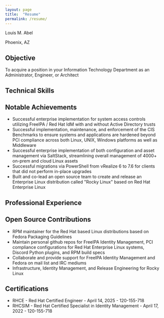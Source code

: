 ```yaml
---
layout: page
title:  "Resume"
permalink: /resume/
---
```


Louis M. Abel

Phoenix, AZ

## Objective 

To acquire a position in your Information Technology Department as an Administrator, Engineer, or Architect

## Technical Skills

## Notable Achievements

* Successful enterprise implementation for system access controls utilizing FreeIPA / Red Hat IdM with and without Active Directory trusts
* Successful implementation, maintenance, and enforcement of the CIS Benchmarks to ensure systems and applications are hardened beyond PCI compliance across both Linux, UNIX, Windows platforms as well as Middleware
* Successful enterprise implementation of both configuration and asset management via SaltStack, streamlining overall management of 4000+ on-prem and cloud Linux assets
* Successful migrations via PowerShell from vRealize 6 to 7.6 for clients that did not perform in-place upgrades
* Built and co-lead an open source team to create and release an Enterprise Linux distribution called "Rocky Linux" based on Red Hat Enterprise Linux

## Professional Experience

## Open Source Contributions

* RPM maintainer for the Red Hat based Linux distributions based on Fedora Packaging Guidelines
* Maintain personal github repos for FreeIPA Identity Management, PCI compliance configurations for Red Hat Enterprise Linux systems, Discord Python plugins, and RPM build specs
* Collaborate and provide support for FreeIPA Identity Management and Fedora on mail list and IRC mediums
* Infrastructure, Identity Management, and Release Engineering for Rocky Linux

## Certifications

* RHCE - Red Hat Certified Engineer - April 14, 2025 - 120-155-718
* RHCSIM - Red Hat Certified Specialist in Identity Management - April 17, 2022 - 120-155-718
